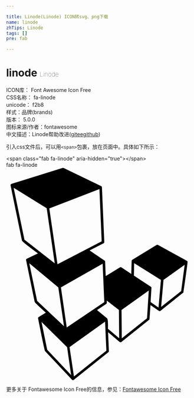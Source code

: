 ```yaml
---

title: Linode(Linode) ICON转svg、png下载
name: linode
zhTips: Linode
tags: []
pre: fab

---
```


# linode  <small style="font-size: 60%;font-weight: 100">Linode</small>


<div class="detail-page">
<p>
<span>
ICON库：
<span class="badge-secondary badge">Font Awesome Icon Free</span> 
</span>
<br/>
<span>
CSS名称：
<span class="badge-secondary badge">fa-linode</span> 
</span>
<br/>
<span>
unicode：
<span class="badge-secondary badge">f2b8</span> 
<copy-btn content='f2b8' btn-title=""></copy-btn>
<copy-btn :content='String.fromCodePoint(parseInt("f2b8", 16))' btn-title="复制U"></copy-btn>
</span><br/><span>样式：<span class="badge-light badge">品牌(brands)</span></span>
<br/>
<span>
版本：
<span class="badge-secondary badge">5.0.0</span> 
</span>
<br/>
<span>图标来源/作者：<span class="badge-light badge">fontawesome</span></span> 
<br/>
<span class="zh-detail">中文描述：<span class="badge-primary badge">Linode</span><span class="help-link"><span>帮助改进</span>(<a href="https://gitee.com/liuwave/icon-helper/edit/master/json/fontawesome/brands/linode.json" target="_blank" rel="noopener noreferrer">gitee</a><a href="https://github.com/liuwave/icon-helper/edit/master/json/fontawesome/brands/linode.json" target="_blank" rel="noopener noreferrer">github</a></span>)</span><br/>
</p>
</div>
<div class="alert alert-dark">
  <i class="fab fa-linode fa-xs"></i>
  <i class="fab fa-linode fa-sm"></i>
  <i class="fab fa-linode fa-lg"></i>
  <i class="fab fa-linode fa-2x"></i>
  <i class="fab fa-linode fa-3x"></i>
  <i class="fab fa-linode fa-5x"></i>
  <i class="fab fa-linode fa-7x"></i>
</div>
<div>
  <p>引入css文件后，可以用<code>&lt;span&gt;</code>包裹，放在页面中。具体如下所示：    
  </p>
  <div class="alert alert-primary" style="font-size: 14px">
    &lt;span class="fab fa-linode" aria-hidden="true"&gt;&lt;/span&gt;
    <copy-btn content='<span class="fab fa-linode" aria-hidden="true"></span>'></copy-btn>
  </div>
  <div class="alert alert-secondary">
    <i class="fab fa-linode"
    style="font-size: 24px"
    aria-hidden="true"></i> fab fa-linode
    <copy-btn content="fab fa-linode" btn-title="复制图标名称"></copy-btn>
  </div>
</div>
<div id="svg" class="svg-wrap">
<svg xmlns="http://www.w3.org/2000/svg" viewBox="0 0 448 512"><path d="M437.4 226.3c-.3-.9-.9-1.4-1.4-2l-70-38.6c-.9-.6-2-.6-3.1 0l-58.9 36c-.9.6-1.4 1.7-1.4 2.6l-.9 31.4-24-16c-.9-.6-2.3-.6-3.1 0L240 260.9l-1.4-35.1c0-.9-.6-2-1.4-2.3l-36-24.3 33.7-17.4c1.1-.6 1.7-1.7 1.7-2.9l-5.7-132.3c0-.9-.9-2-1.7-2.6L138.6.3c-.9-.3-1.7-.3-2.3-.3L12.6 38.6c-1.4.6-2.3 2-2 3.7L38 175.4c.9 3.4 34 27.4 38.6 30.9l-26.9 12.9c-1.4.9-2 2.3-1.7 3.4l20.6 100.3c.6 2.9 23.7 23.1 27.1 26.3l-17.4 10.6c-.9.6-1.7 2-1.4 3.1 1.4 7.1 15.4 77.7 16.9 79.1l65.1 69.1c.6.6 1.4.6 2.3.9.6 0 1.1-.3 1.7-.6l83.7-66.9c.9-.6 1.1-1.4 1.1-2.3l-2-46 28 23.7c1.1.9 2.9.9 4 0l66.9-53.4c.9-.6 1.1-1.4 1.1-2.3l2.3-33.4 20.3 14c1.1.9 2.6.9 3.7 0l54.6-43.7c.6-.3 1.1-1.1 1.1-2 .9-6.5 10.3-70.8 9.7-72.8zm-204.8 4.8l4 92.6-90.6 61.2-14-96.6 100.6-57.2zm-7.7-180l5.4 126-106.6 55.4L104 97.7l120.9-46.6zM44 173.1L18 48l79.7 49.4 19.4 132.9L44 173.1zm30.6 147.8L55.7 230l70 58.3 13.7 93.4-64.8-60.8zm24.3 117.7l-13.7-67.1 61.7 60.9 9.7 67.4-57.7-61.2zm64.5 64.5l-10.6-70.9 85.7-61.4 3.1 70-78.2 62.3zm82-115.1c0-3.4.9-22.9-2-25.1l-24.3-20 22.3-14.9c2.3-1.7 1.1-5.7 1.1-8l29.4 22.6.6 68.3-27.1-22.9zm94.3-25.4l-60.9 48.6-.6-68.6 65.7-46.9-4.2 66.9zm27.7-25.7l-19.1-13.4 2-34c.3-.9-.3-2-1.1-2.6L308 259.7l.6-30 64.6 40.6-5.8 66.6zm54.6-39.8l-48.3 38.3 5.7-65.1 51.1-36.6-8.5 63.4z"/></svg>
</div>
<detail full-name='fa-linode'></detail>
    
<div><p>更多关于  Fontawesome Icon Free的信息，参见：<a target="_blank" href="https://iconhelper.cn/fontawesome.html">Fontawesome Icon Free</a>
</p></div>
